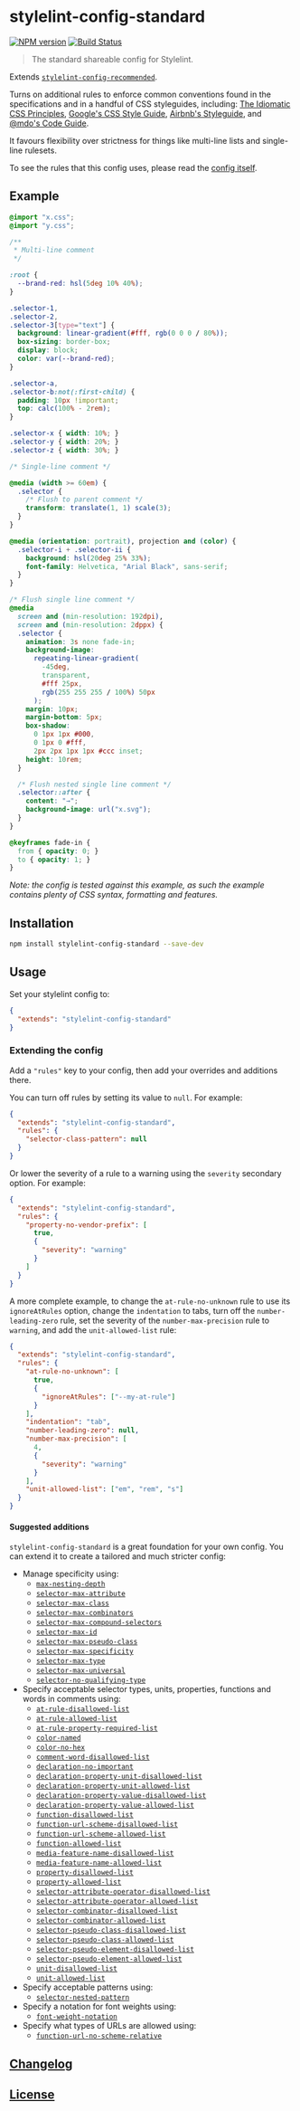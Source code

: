 # stylelint-config-standard

[![NPM version](https://img.shields.io/npm/v/stylelint-config-standard.svg)](https://www.npmjs.org/package/stylelint-config-standard) [![Build Status](https://github.com/stylelint/stylelint-config-standard/workflows/CI/badge.svg)](https://github.com/stylelint/stylelint-config-standard/actions)

> The standard shareable config for Stylelint.

Extends [`stylelint-config-recommended`](https://github.com/stylelint/stylelint-config-recommended).

Turns on additional rules to enforce common conventions found in the specifications and in a handful of CSS styleguides, including: [The Idiomatic CSS Principles](https://github.com/necolas/idiomatic-css),
[Google's CSS Style Guide](https://google.github.io/styleguide/htmlcssguide.html#CSS_Formatting_Rules), [Airbnb's Styleguide](https://github.com/airbnb/css#css), and [@mdo's Code Guide](https://codeguide.co/#css).

It favours flexibility over strictness for things like multi-line lists and single-line rulesets.

To see the rules that this config uses, please read the [config itself](./index.js).

## Example

<!-- prettier-ignore -->
```css
@import "x.css";
@import "y.css";

/**
 * Multi-line comment
 */

:root {
  --brand-red: hsl(5deg 10% 40%);
}

.selector-1,
.selector-2,
.selector-3[type="text"] {
  background: linear-gradient(#fff, rgb(0 0 0 / 80%));
  box-sizing: border-box;
  display: block;
  color: var(--brand-red);
}

.selector-a,
.selector-b:not(:first-child) {
  padding: 10px !important;
  top: calc(100% - 2rem);
}

.selector-x { width: 10%; }
.selector-y { width: 20%; }
.selector-z { width: 30%; }

/* Single-line comment */

@media (width >= 60em) {
  .selector {
    /* Flush to parent comment */
    transform: translate(1, 1) scale(3);
  }
}

@media (orientation: portrait), projection and (color) {
  .selector-i + .selector-ii {
    background: hsl(20deg 25% 33%);
    font-family: Helvetica, "Arial Black", sans-serif;
  }
}

/* Flush single line comment */
@media
  screen and (min-resolution: 192dpi),
  screen and (min-resolution: 2dppx) {
  .selector {
    animation: 3s none fade-in;
    background-image:
      repeating-linear-gradient(
        -45deg,
        transparent,
        #fff 25px,
        rgb(255 255 255 / 100%) 50px
      );
    margin: 10px;
    margin-bottom: 5px;
    box-shadow:
      0 1px 1px #000,
      0 1px 0 #fff,
      2px 2px 1px 1px #ccc inset;
    height: 10rem;
  }

  /* Flush nested single line comment */
  .selector::after {
    content: "→";
    background-image: url("x.svg");
  }
}

@keyframes fade-in {
  from { opacity: 0; }
  to { opacity: 1; }
}
```

_Note: the config is tested against this example, as such the example contains plenty of CSS syntax, formatting and features._

## Installation

```bash
npm install stylelint-config-standard --save-dev
```

## Usage

Set your stylelint config to:

```json
{
  "extends": "stylelint-config-standard"
}
```

### Extending the config

Add a `"rules"` key to your config, then add your overrides and additions there.

You can turn off rules by setting its value to `null`. For example:

```json
{
  "extends": "stylelint-config-standard",
  "rules": {
    "selector-class-pattern": null
  }
}
```

Or lower the severity of a rule to a warning using the `severity` secondary option. For example:

```json
{
  "extends": "stylelint-config-standard",
  "rules": {
    "property-no-vendor-prefix": [
      true,
      {
        "severity": "warning"
      }
    ]
  }
}
```

A more complete example, to change the `at-rule-no-unknown` rule to use its `ignoreAtRules` option, change the `indentation` to tabs, turn off the `number-leading-zero` rule, set the severity of the `number-max-precision` rule to `warning`, and add the `unit-allowed-list` rule:

```json
{
  "extends": "stylelint-config-standard",
  "rules": {
    "at-rule-no-unknown": [
      true,
      {
        "ignoreAtRules": ["--my-at-rule"]
      }
    ],
    "indentation": "tab",
    "number-leading-zero": null,
    "number-max-precision": [
      4,
      {
        "severity": "warning"
      }
    ],
    "unit-allowed-list": ["em", "rem", "s"]
  }
}
```

#### Suggested additions

`stylelint-config-standard` is a great foundation for your own config. You can extend it to create a tailored and much stricter config:

- Manage specificity using:
  - [`max-nesting-depth`](https://github.com/stylelint/stylelint/blob/main/lib/rules/max-nesting-depth/README.md)
  - [`selector-max-attribute`](https://github.com/stylelint/stylelint/blob/main/lib/rules/selector-max-attribute/README.md)
  - [`selector-max-class`](https://github.com/stylelint/stylelint/blob/main/lib/rules/selector-max-class/README.md)
  - [`selector-max-combinators`](https://github.com/stylelint/stylelint/blob/main/lib/rules/selector-max-combinators/README.md)
  - [`selector-max-compound-selectors`](https://github.com/stylelint/stylelint/blob/main/lib/rules/selector-max-compound-selectors/README.md)
  - [`selector-max-id`](https://github.com/stylelint/stylelint/blob/main/lib/rules/selector-max-id/README.md)
  - [`selector-max-pseudo-class`](https://github.com/stylelint/stylelint/blob/main/lib/rules/selector-max-pseudo-class/README.md)
  - [`selector-max-specificity`](https://github.com/stylelint/stylelint/blob/main/lib/rules/selector-max-specificity/README.md)
  - [`selector-max-type`](https://github.com/stylelint/stylelint/blob/main/lib/rules/selector-max-type/README.md)
  - [`selector-max-universal`](https://github.com/stylelint/stylelint/blob/main/lib/rules/selector-max-universal/README.md)
  - [`selector-no-qualifying-type`](https://github.com/stylelint/stylelint/blob/main/lib/rules/selector-no-qualifying-type/README.md)
- Specify acceptable selector types, units, properties, functions and words in comments using:
  - [`at-rule-disallowed-list`](https://github.com/stylelint/stylelint/blob/main/lib/rules/at-rule-disallowed-list/README.md)
  - [`at-rule-allowed-list`](https://github.com/stylelint/stylelint/blob/main/lib/rules/at-rule-allowed-list/README.md)
  - [`at-rule-property-required-list`](https://github.com/stylelint/stylelint/blob/main/lib/rules/at-rule-property-required-list/README.md)
  - [`color-named`](https://github.com/stylelint/stylelint/blob/main/lib/rules/color-named/README.md)
  - [`color-no-hex`](https://github.com/stylelint/stylelint/blob/main/lib/rules/color-no-hex/README.md)
  - [`comment-word-disallowed-list`](https://github.com/stylelint/stylelint/blob/main/lib/rules/comment-word-disallowed-list/README.md)
  - [`declaration-no-important`](https://github.com/stylelint/stylelint/blob/main/lib/rules/declaration-no-important/README.md)
  - [`declaration-property-unit-disallowed-list`](https://github.com/stylelint/stylelint/blob/main/lib/rules/declaration-property-unit-disallowed-list/README.md)
  - [`declaration-property-unit-allowed-list`](https://github.com/stylelint/stylelint/blob/main/lib/rules/declaration-property-unit-allowed-list/README.md)
  - [`declaration-property-value-disallowed-list`](https://github.com/stylelint/stylelint/blob/main/lib/rules/declaration-property-value-disallowed-list/README.md)
  - [`declaration-property-value-allowed-list`](https://github.com/stylelint/stylelint/blob/main/lib/rules/declaration-property-value-allowed-list/README.md)
  - [`function-disallowed-list`](https://github.com/stylelint/stylelint/blob/main/lib/rules/function-disallowed-list/README.md)
  - [`function-url-scheme-disallowed-list`](https://github.com/stylelint/stylelint/blob/main/lib/rules/function-url-scheme-disallowed-list/README.md)
  - [`function-url-scheme-allowed-list`](https://github.com/stylelint/stylelint/blob/main/lib/rules/function-url-scheme-allowed-list/README.md)
  - [`function-allowed-list`](https://github.com/stylelint/stylelint/blob/main/lib/rules/function-allowed-list/README.md)
  - [`media-feature-name-disallowed-list`](https://github.com/stylelint/stylelint/blob/main/lib/rules/media-feature-name-disallowed-list/README.md)
  - [`media-feature-name-allowed-list`](https://github.com/stylelint/stylelint/blob/main/lib/rules/media-feature-name-allowed-list/README.md)
  - [`property-disallowed-list`](https://github.com/stylelint/stylelint/blob/main/lib/rules/property-disallowed-list/README.md)
  - [`property-allowed-list`](https://github.com/stylelint/stylelint/blob/main/lib/rules/property-allowed-list/README.md)
  - [`selector-attribute-operator-disallowed-list`](https://github.com/stylelint/stylelint/blob/main/lib/rules/selector-attribute-operator-disallowed-list/README.md)
  - [`selector-attribute-operator-allowed-list`](https://github.com/stylelint/stylelint/blob/main/lib/rules/selector-attribute-operator-allowed-list/README.md)
  - [`selector-combinator-disallowed-list`](https://github.com/stylelint/stylelint/blob/main/lib/rules/selector-combinator-disallowed-list/README.md)
  - [`selector-combinator-allowed-list`](https://github.com/stylelint/stylelint/blob/main/lib/rules/selector-combinator-allowed-list/README.md)
  - [`selector-pseudo-class-disallowed-list`](https://github.com/stylelint/stylelint/blob/main/lib/rules/selector-pseudo-class-disallowed-list/README.md)
  - [`selector-pseudo-class-allowed-list`](https://github.com/stylelint/stylelint/blob/main/lib/rules/selector-pseudo-class-allowed-list/README.md)
  - [`selector-pseudo-element-disallowed-list`](https://github.com/stylelint/stylelint/blob/main/lib/rules/selector-pseudo-element-disallowed-list/README.md)
  - [`selector-pseudo-element-allowed-list`](https://github.com/stylelint/stylelint/blob/main/lib/rules/selector-pseudo-element-allowed-list/README.md)
  - [`unit-disallowed-list`](https://github.com/stylelint/stylelint/blob/main/lib/rules/unit-disallowed-list/README.md)
  - [`unit-allowed-list`](https://github.com/stylelint/stylelint/blob/main/lib/rules/unit-allowed-list/README.md)
- Specify acceptable patterns using:
  - [`selector-nested-pattern`](https://github.com/stylelint/stylelint/blob/main/lib/rules/selector-nested-pattern/README.md)
- Specify a notation for font weights using:
  - [`font-weight-notation`](https://github.com/stylelint/stylelint/blob/main/lib/rules/font-weight-notation/README.md)
- Specify what types of URLs are allowed using:
  - [`function-url-no-scheme-relative`](https://github.com/stylelint/stylelint/blob/main/lib/rules/function-url-no-scheme-relative/README.md)

## [Changelog](CHANGELOG.md)

## [License](LICENSE)
